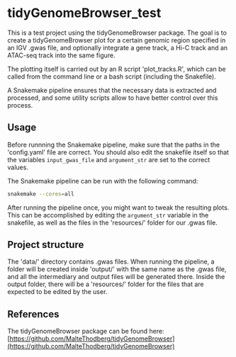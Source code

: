 # tidyGenomeBrowser_test

This is a test project using the tidyGenomeBrowser package. The goal is to create a tidyGenomeBrowser plot for a
certain genomic region specified in an IGV .gwas file, and optionally integrate a gene track, a Hi-C track and an
ATAC-seq track into the same figure.

The plotting itself is carried out by an R script 'plot_tracks.R', which can be called from the command line or a bash
script (including the Snakefile).

A Snakemake pipeline ensures that the necessary data is extracted and processed, and some utility scripts allow to have
better control over this process.

## Usage

Before runnning the Snakemake pipeline, make sure that the paths in the 'config.yaml' file are correct.
You should also edit the snakefile itself so that the variables `input_gwas_file` and `argument_str` are set to the
correct values.

The Snakemake pipeline can be run with the following command:

```bash
snakemake --cores=all
```

After running the pipeline once, you might want to tweak the resulting plots. This can be accomplished by editing the
`argument_str` variable in the snakefile, as well as the files in the 'resources/' folder for our .gwas file.

## Project structure
The 'data/' directory contains .gwas files. When running the pipeline, a folder will be created inside 'output/' with
the same name as the .gwas file, and all the intermediary and output files will be generated there.
Inside the output folder, there will be a 'resources/' folder for the files that are expected to be edited by the user. 

## References

The tidyGenomeBrowser package can be found here: 
[https://github.com/MalteThodberg/tidyGenomeBrowser](https://github.com/MalteThodberg/tidyGenomeBrowser)

